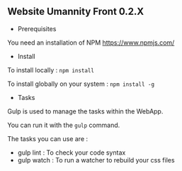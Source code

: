 ## Website Umannity Front 0.2.X

* Prerequisites

You need an installation of NPM <https://www.npmjs.com/>

* Install

To install locally : ``` npm install ```

To install globally on your system : ``` npm install -g ```

* Tasks

Gulp is used to manage the tasks within the WebApp.

You can run it with the ```gulp``` command.

The tasks you can use are :
* gulp lint : To check your code syntax
* gulp watch : To run a watcher to rebuild your css files